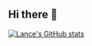 ## Hi there 👋

[![Lance's GitHub stats](https://github-readme-stats.vercel.app/api?username=lentrekin1)](https://github.com/anuraghazra/github-readme-stats)

<!--
**lentrekin1/lentrekin1** is a ✨ _special_ ✨ repository because its `README.md` (this file) appears on your GitHub profile.

Here are some ideas to get you started:

- 🔭 I’m currently working on ...
- 🌱 I’m currently learning ...
- 👯 I’m looking to collaborate on ...
- 🤔 I’m looking for help with ...
- 💬 Ask me about ...
- 📫 How to reach me: ...
- 😄 Pronouns: ...
- ⚡ Fun fact: ...
-->
